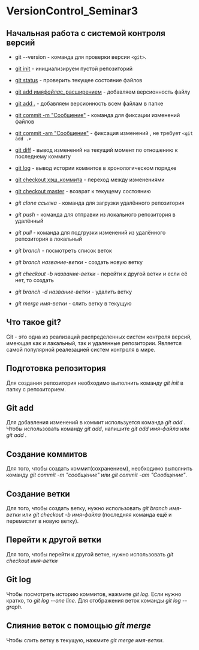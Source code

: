 # VersionControl_Seminar3

## Начальная работа с системой контроля версий

- git --version - команда для проверки версии `<git>`.

- [git init](https://www.atlassian.com/ru/git/tutorials/setting-up-a-repository/git-init) - инициализируем пустой репозиторий

- [git status](https://www.atlassian.com/git/tutorials/inspecting-a-repository#:~:text=The%20git%20status%20command%20displays,regarding%20the%20committed%20project%20history.) - проверить текущее состояние файлов

- [git add имя*файла*с_расширением](https://www.atlassian.com/git/tutorials/saving-changes) - добавляем версионность файлу

- [git add .](https://www.atlassian.com/git/tutorials/saving-changes) - добавляем версионность всем файлам в папке

- [git commit -m "Сообщение"](https://www.atlassian.com/git/tutorials/saving-changes/git-commit) - команда для фиксации изменений файлов

- [git commit -am "Сообщение"](https://www.atlassian.com/git/tutorials/saving-changes/git-commit) - фиксация изменений , не требует `<git add .>`

- [git diff](https://www.atlassian.com/git/tutorials/saving-changes/git-diff) - вывод изменений на текущий момент по отношению к последнему коммиту

- [git log](https://www.atlassian.com/git/tutorials/git-log) - вывод истории коммитов в хронологическом порядке

- [git checkout хэш_коммита](https://www.atlassian.com/git/tutorials/using-branches/git-checkout) - переход между изменениями

- [git checkout master](https://www.atlassian.com/git/tutorials/using-branches/git-checkout) - возврат к текущему состоянию

- _git clone ссылка_ - команда для загрузки удалённого репозитория

- _git push_ - команда для отправки из локального репозитория в удалённый

- _git pull_ - команда для подгрузки изменений из удалённого репозитория в локальный

- _git branch_ - посмотреть список веток

- _git branch название-ветки_ - создать новую ветку

- _git checkout -b название-ветки_ - перейти к другой ветки и если её нет, то создать

- _git branch -d название-ветки_ - удалить ветку

- _git merge имя-ветки_ - слить ветку в текущую

## Что такое git?

Git - это одна из реализаций распределенных систем контроля версий, имеющая как и лакальный, так и удаленные репозитории. Является самой популярной реалезацией систем контроля в мире.

## Подготовка репозитория

Для создания репозитория необходимо выполнить команду _git init_ в папку с репозиторием.

## Git add

Для добавления изменений в коммит используется команда _git add ._ Чтобы использовать команду _git add_, напишите _git add имя-файла_ или _git add ._

## Создание коммитов

Для того, чтобы создать коммит(сохранением), необходимо выполнить команду _git commit -m "сообщение"_ или _git commit -am "Сообщение"_.

## Создание ветки

Для того, чтобы создать ветку, нужно использовать _git branch имя-ветки_ или _git checkout -b имя-файла_ (последняя команда ещё и перемистит в новую ветку).

## Перейти к другой ветки

Для того, чтобы перейти к другой ветке, нужно использовать _git checkout имя-ветки_

## Git log

Чтобы посмотреть историю коммитов, нажмите _git log_. Если нужно кратко, то _git log --one line_. Для отображения веток команды _git log --graph_.

## Слияние веток с помощью _git merge_

Чтобы слить ветку в текущую, нажмите _git merge имя-ветки_.

